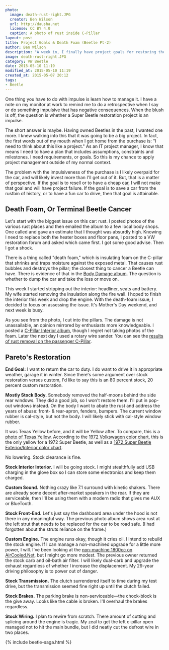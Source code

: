 ```yaml
---
photo:
  image: death-rust-right.JPG
  creator: Ben Wilson
  url: http://dausha.net
  license: CC BY 4.0
  caption: A photo of rust inside C-Pillar
layout: post
title: Project Goals & Death Foam (Beetle Pt-2)
author: Ben Wilson
description: "A week in, I finally have project goals for restoring the Beetle, and the first issue to address."
image: death-rust-right.JPG
category: VW Beetle
date: 2015-05-10 11:19
modified_at: 2015-05-10 11:19
created_at: 2015-05-07 20:12
tags:
- Beetle
---
```

One thing you have to do with impulse is learn how to manage it. I have a note on my monitor at work to remind me to do a retrospective when I say or do something impulsive that has negative consequences. When the blush is off, the question is whether a Super Beetle restoration project is an impulse.

<!-- more -->
The short answer is maybe. Having owned Beetles in the past, I wanted one more. I knew walking into this that it was going to be a big project. In fact, the first words out of my mouth when I got home from the purchase is: "I need to think about this like a project." As an IT project manager, I know that means I need to have a plan that includes assumptions, constraints and milestones. I need requirements, or goals. So this is my chance to apply project management outside of my normal context. 

The problem with the impulsiveness of the purchase is I likely overpaid for the car, and will likely invest more than I'll get out of it. But, that is a matter of perspective. If the goal is to resell or to have a cheap car, I will not make that goal and will have project failure. If the goal is to save a car from the rustbin of history, or to have a fun car to drive, then that goal is attainable.

## Death Foam, Or Terminal Beetle Cancer

Let's start with the biggest issue on this car: rust.
I posted photos of the various rust places and then emailed the album to a few local body shops. One called and gave an estimate that I thought was absurdly high. Knowing I need to replace both the heater boxes and floor pans, I posted to a VW restoration forum and asked which came first. I got some good advise. Then I got a shock.

There is a thing called "death foam," which is insulating foam on the C-pillar that shrinks and traps moisture against the exposed metal. That causes rust bubbles and destroys the pillar; the closest thing to cancer a Beetle can have. There is evidence of that in the [Body Damage album](https://plus.google.com/photos/+BenWilsonAuthor/albums/6142536149285815761). The question is whether to dump the car and take the loss or move on.

This week I started stripping out the interior: headliner, seats and battery. My wife started removing the insulation along the fire wall. I hoped to finish the interior this week and drop the engine. With the death-foam issue, I decided to focus on assessing the issue. It's Mother's Day weekend, and next week is busy.

As you see from the photo, I cut into the pillars. The damage is not unassailable, an opinion mirrored by enthusiasts more knowledgeable. I posted a [C-Pillar Interior album](https://plus.google.com/photos/114291737736524007717/albums/6147003870300315313), though I regret not taking photos of the foam. Later the next day I used a rotary wire sander. You can see the [results of rust removal on the passenger C-Pillar](https://plus.google.com/photos/114291737736524007717/albums/6147003870300315313/6147368943194189186).

## Pareto's Restoration

**End Goal:** I want to return the car to duty. I do want to drive it in appropriate weather, garage it in winter. Since there's some argument over stock restoration verses custom, I'd like to say this is an 80 percent stock, 20 percent custom restoration.

**Mostly Stock Body.** Somebody removed the half-moons behind the side rear windows. They did a good job, so I won't restore them. I'll put in pop-out windows instead. On the body I want to abate the rust and address the years of abuse: front- & rear-apron, fenders, bumpers. The current window rubber is cal-style, but not the body. I will likely stick with cal-style window rubber.

It was Texas Yellow before, and it will be Yellow after. To compare, this is a [photo of Texas Yellow](http://paintref.com/graphics/sample/beetle19722476.jpg). According to the [1972 Volkswagon color chart](http://www.wolfsburgwest.com/colors/ref16.jpg), this is the only yellow for a 1972 Super Beetle, as well as a [1972 Super Beetle Exterior/Interior color chart](http://www.thesamba.com/vw/archives/lit/72superbeetle/back.jpg).

No lowering. Stock clearance is fine.

**Stock Interior Interior.** I will be going stock. I might stealthfully add USB charging in the glove box so I can store some electronics and keep them charged.

**Custom Sound.** Nothing crazy like 7.1 surround with kinetic shakers. There are already some decent after-market speakers in the rear. If they are serviceable, then I'll be using them with a modern radio that gives me AUX or BlueTooth.

**Stock Front-End.** Let's just say the dashboard area under the hood is not there in any meaningful way. The previous photo album shows area rust at the left strut that needs to be replaced for the car to be road safe. (I had forgotten about the struts reliance on the frame.)

**Custom Engine.** The engine runs okay, though it cries oil. I intend to rebuild the stock engine. If I can manage a non-machined upgrade for a little more power, I will. I've been looking at the [non-machine 1800cc on AirCooled.Net](http://www.aircooled.net/1800cc-vw-engine-no-machine-combo/), but I might go more modest. The previous owner returned the stock carb and oil-bath air filter. I will likely dual-carb and upgrade the exhaust regardless of whether I increase the displacement. My 29-year driving philosophy is to power out of danger.

**Stock Transmission.** The clutch surrendered itself to time during my test drive, but the transmission seemed fine right up until the clutch failed.

**Stock Brakes.** The parking brake is non-serviceable&mdash;the chock-block is the give away. Looks like the cable is broken. I'll overhaul the brakes regardless.

**Stock Wiring.** I plan to rewire from scratch. There amount of cutting and splicing around the engine is tragic. My zeal to get the left c-pillar open managed not to hit the main bundle, but I did neatly cut the defrost wire in two places.

{% include beetle-saga.html %}
